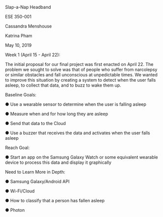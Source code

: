 Slap-a-Nap Headband

ESE 350-001

Cassandra Menshouse

Katrina Pham

May 10, 2019

Week 1 (April 15 - April 22):

The initial proposal for our final project was first enacted on April 22. The problem we sought to solve was that of people who suffer from narcolepsy or similar obstacles and fall unconscious at unpedictable times. We wanted to improve this situation by creating a system to detect when the user falls asleep, to collect that data, and to buzz to wake them up.

Baseline Goals:

● Use a wearable sensor to determine when the user is falling asleep

● Measure when and for how long they are asleep

● Send that data to the Cloud

● Use a buzzer that receives the data and activates when the user falls asleep

Reach Goal:

● Start an app on the Samsung Galaxy Watch or some equivalent wearable device to process this data and display it graphically

Need to Learn More in Depth:

● Samsung Galaxy/Android API

● Wi-Fi/Cloud

● How to classify that a person has fallen asleep

● Photon

